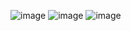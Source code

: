![image](https://github.com/user-attachments/assets/d09814af-7f79-4842-8aaa-7e50ca875fc2)
![image](https://github.com/user-attachments/assets/6ed37136-7146-4af4-8649-b92724ff7511)
![image](https://github.com/user-attachments/assets/6e91dbde-13d9-4203-b062-279cc7288271)
